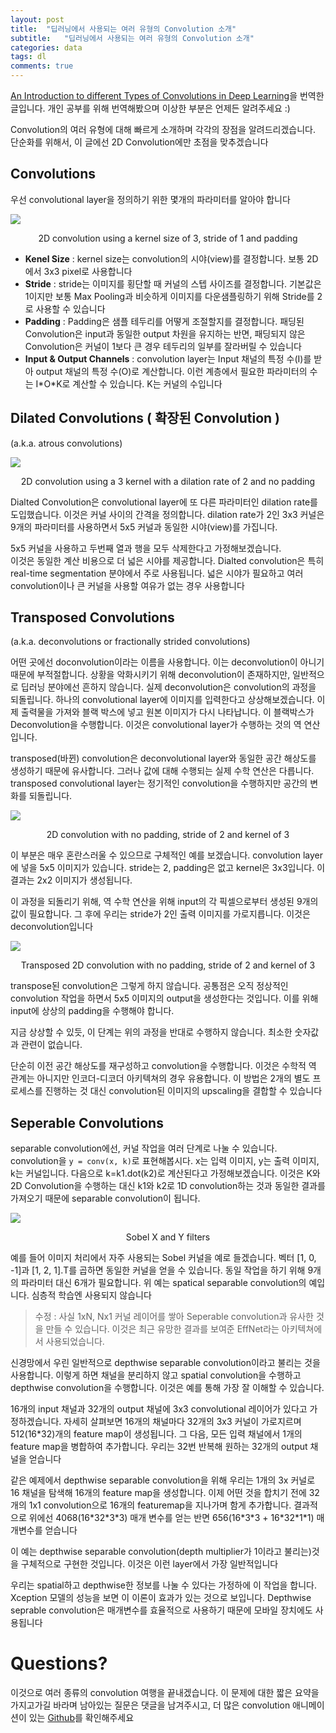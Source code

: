 ```yaml
---
layout: post
title:  "딥러닝에서 사용되는 여러 유형의 Convolution 소개"
subtitle:   "딥러닝에서 사용되는 여러 유형의 Convolution 소개"
categories: data
tags: dl
comments: true
---
```

[An Introduction to different Types of Convolutions in Deep Learning](https://towardsdatascience.com/types-of-convolutions-in-deep-learning-717013397f4d)을 번역한 글입니다. 개인 공부를 위해 번역해봤으며 이상한 부분은 언제든 알려주세요 :)


Convolution의 여러 유형에 대해 빠르게 소개하며 각각의 장점을 알려드리겠습니다. 단순화를 위해서, 이 글에선 2D Convolution에만 초점을 맞추겠습니다


## Convolutions

우선 convolutional layer을 정의하기 위한 몇개의 파라미터를 알아야 합니다

<img src="https://cdn-images-1.medium.com/max/1200/1*1okwhewf5KCtIPaFib4XaA.gif">
<p align="center">2D convolution using a kernel size of 3, stride of 1 and padding</p>



- **Kenel Size** : kernel size는 convolution의 시야(view)를 결정합니다. 보통 2D에서 3x3 pixel로 사용합니다
- **Stride** : stride는 이미지를 횡단할 때 커널의 스텝 사이즈를 결정합니다.  기본값은 1이지만 보통 Max Pooling과 비슷하게 이미지를 다운샘플링하기 위해 Stride를 2로 사용할 수 있습니다
- **Padding** : Padding은 샘플 테두리를 어떻게 조절할지를 결정합니다. 패딩된 Convolution은 input과 동일한 output 차원을 유지하는 반면, 패딩되지 않은 Convolution은 커널이 1보다 큰 경우 테두리의 일부를 잘라버릴 수 있습니다
- **Input & Output Channels** : convolution layer는 Input 채널의 특정 수(I)를 받아 output 채널의 특정 수(O)로 계산합니다. 이런 계층에서 필요한 파라미터의 수는 I\*O\*K로 계산할 수 있습니다. K는 커널의 수입니다


## Dilated Convolutions ( 확장된 Convolution )
(a.k.a. atrous convolutions)

<img src="https://cdn-images-1.medium.com/max/1200/1*SVkgHoFoiMZkjy54zM_SUw.gif">
<p align="center">
2D convolution using a 3 kernel with a dilation rate of 2 and no padding
</p>

Dialted Convolution은 convolutional layer에 또 다른 파라미터인 dilation rate를 도입했습니다. 이것은 커널 사이의 간격을 정의합니다. dilation rate가 2인 3x3 커널은 9개의 파라미터를 사용하면서 5x5 커널과 동일한 시야(view)를 가집니다.  

5x5 커널을 사용하고 두번째 열과 행을 모두 삭제한다고 가정해보겠습니다.  
이것은 동일한 계산 비용으로 더 넓은 시야를 제공합니다. Dialted convolution은 특히 real-time segmentation 분야에서 주로 사용됩니다. 넓은 시야가 필요하고 여러 convolution이나 큰 커널을 사용할 여유가 없는 경우 사용합니다


## Transposed Convolutions
(a.k.a. deconvolutions or fractionally strided convolutions)

어떤 곳에선 doconvolution이라는 이름을 사용합니다. 이는 deconvolution이 아니기 때문에 부적절합니다.  상황을 악화시키기 위해 deconvolution이 존재하지만, 일반적으로 딥러닝 분야에선 흔하지 않습니다.  실제 deconvolution은 convolution의 과정을 되돌립니다. 하나의 convolutional layer에 이미지를 입력한다고 상상해보겠습니다. 이제 출력물을 가져와 블랙 박스에 넣고 원본 이미지가 다시 나타납니다. 이 블랙박스가 Deconvolution을 수행합니다. 이것은 convolutional layer가 수행하는 것의 역 연산입니다.  

transposed(바뀐) convolution은  deconvolutional layer와 동일한 공간 해상도를 생성하기 때문에 유사합니다. 그러나 값에 대해 수행되는 실제 수학 연산은 다릅니다. transposed convolutional layer는 정기적인 convolution을 수행하지만 공간의 변화를 되돌립니다.


<img src="https://cdn-images-1.medium.com/max/1200/1*BMngs93_rm2_BpJFH2mS0Q.gif">
<p align="center">
2D convolution with no padding, stride of 2 and kernel of 3
</p>

이 부분은 매우 혼란스러울 수 있으므로 구체적인 예를 보겠습니다. convolution layer에 넣을 5x5 이미지가 있습니다. stride는 2, padding은 없고 kernel은 3x3입니다. 이 결과는 2x2 이미지가 생성됩니다.  

이 과정을 되돌리기 위해, 역 수학 연산을 위해 input의 각 픽셀으로부터 생성된 9개의 값이 필요합니다. 그 후에 우리는 stride가 2인 출력 이미지를 가로지릅니다. 이것은 deconvolution입니다

<img src="https://cdn-images-1.medium.com/max/1200/1*Lpn4nag_KRMfGkx1k6bV-g.gif">
<p align="center">
Transposed 2D convolution with no padding, stride of 2 and kernel of 3
</p>

transpose된 convolution은 그렇게 하지 않습니다. 공통점은 오직 정상적인 convolution 작업을 하면서 5x5 이미지의 output을 생성한다는 것입니다. 이를 위해 input에 상상의 padding을 수행해야 합니다.  

지금 상상할 수 있듯, 이 단계는 위의 과정을 반대로 수행하지 않습니다. 최소한 숫자값과 관련이 없습니다.  

단순히 이전 공간 해상도를 재구성하고 convolution을 수행합니다. 이것은 수학적 역 관계는 아니지만 인코더-디코더 아키텍쳐의 경우 유용합니다. 이 방법은 2개의 별도 프로세스를 진행하는 것 대신 convolution된 이미지의 upscaling을 결합할 수 있습니다



## Seperable Convolutions

separable convolution에선, 커널 작업을 여러 단계로 나눌 수 있습니다. convolution을 ```y = conv(x, k)```로 표현해봅시다. x는 입력 이미지, y는 출력 이미지, k는 커널입니다. 다음으로 k=k1.dot(k2)로 계산된다고 가정해보겠습니다. 이것은 K와 2D Convolution을 수행하는 대신 k1와 k2로 1D convolution하는 것과 동일한 결과를 가져오기 때문에 separable convolution이 됩니다.  

<img src="https://cdn-images-1.medium.com/max/1200/1*owXMr9DonUUWP1c2Thg_Dw.png">
<p align="center">
Sobel X and Y filters
</p>

예를 들어 이미지 처리에서 자주 사용되는 Sobel 커널을 예로 들겠습니다. 벡터 [1, 0, -1]과 [1, 2, 1].T를 곱하면 동일한 커널을 얻을 수 있습니다. 동일 작업을 하기 위해 9개의 파라미터 대신 6개가 필요합니다. 위 예는 spatical separable convolution의 예입니다. 심층적 학습엔 사용되지 않습니다
> 수정 : 사실 1xN, Nx1 커널 레이어를 쌓아 Seperable convolution과 유사한 것을 만들 수 있습니다. 이것은 최근 유망한 결과를 보여준 EffNet라는 아키텍쳐에서 사용되었습니다.

신경망에서 우린 일반적으로 depthwise separable convolution이라고 불리는 것을 사용합니다. 이렇게 하면 채널을 분리하지 않고 spatial convolution을 수행하고 depthwise convolution을 수행합니다. 이것은 예를 통해 가장 잘 이해할 수 있습니다.


16개의 input 채널과 32개의 output 채널에 3x3 convolutional 레이어가 있다고 가정하겠습니다. 자세히 살펴보면 16개의 채널마다 32개의 3x3 커널이 가로지르며 512(16*32)개의 feature map이 생성됩니다. 그 다음, 모든 입력 채널에서 1개의 feature map을 병합하여 추가합니다. 우리는 32번 반복해 원하는 32개의 output 채널을 얻습니다

같은 예제에서 depthwise separable convolution을 위해 우리는 1개의 3x 커널로 16 채널을 탐색해 16개의 feature map을 생성합니다. 이제 어떤 것을 합치기 전에 32개의 1x1 convolution으로 16개의 featuremap을 지나가며 함게 추가합니다. 결과적으로 위에선 4068(16\*32\*3\*3) 매개 변수를 얻는 반면 656(16\*3\*3 + 16\*32\*1\*1) 매개변수를 얻습니다

이 예는 depthwise separable convolution(depth multiplier가 1이라고 불리는)것을 구체적으로 구현한 것입니다. 이것은 이런 layer에서 가장 일반적입니다

우리는 spatial하고 depthwise한 정보를 나눌 수 있다는 가정하에 이 작업을 합니다. Xception 모델의 성능을 보면 이 이론이 효과가 있는 것으로 보입니다. Depthwise seprable convolution은 매개변수를 효율적으로 사용하기 때문에 모바일 장치에도 사용됩니다

# Questions?
이것으로 여러 종류의 convolution 여행을 끝내겠습니다. 이 문제에 대한 짧은 요약을 가지고가길 바라며 남아있는 질문은 댓글을 남겨주시고, 더 많은 convolution 애니메이션이 있는 [Github](https://github.com/vdumoulin/conv_arithmetic)를 확인해주세요